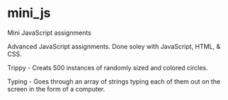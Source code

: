 mini_js
=======

Mini JavaScript assignments 

Advanced JavaScript assignments. Done soley with JavaScript, HTML, & CSS.

Trippy - Creats 500 instances of randomly sized and colored circles. 

Typing - Goes through an array of strings typing each of them out on the screen in the form of a computer. 
